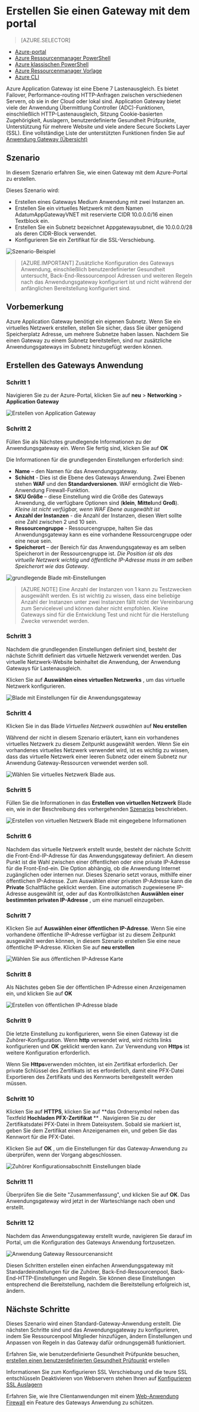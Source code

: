 <properties
   pageTitle="Erstellen Sie einen Gateway mit dem Portal | Microsoft Azure"
   description="Erfahren Sie, wie ein Gateway mit dem Portal erstellen"
   services="application-gateway"
   documentationCenter="na"
   authors="georgewallace"
   manager="carmonm"
   editor=""
   tags="azure-resource-manager"
/>
<tags  
   ms.service="application-gateway"
   ms.devlang="na"
   ms.topic="article"
   ms.tgt_pltfrm="na"
   ms.workload="infrastructure-services"
   ms.date="10/25/2016"
   ms.author="gwallace" />

# <a name="create-an-application-gateway-by-using-the-portal"></a>Erstellen Sie einen Gateway mit dem portal

> [AZURE.SELECTOR]
- [Azure-portal](application-gateway-create-gateway-portal.md)
- [Azure Ressourcenmanager PowerShell](application-gateway-create-gateway-arm.md)
- [Azure klassischen PowerShell](application-gateway-create-gateway.md)
- [Azure Ressourcenmanager Vorlage](application-gateway-create-gateway-arm-template.md)
- [Azure CLI](application-gateway-create-gateway-cli.md)

Azure Application Gateway ist eine Ebene 7 Lastenausgleich. Es bietet Failover, Performance-routing HTTP-Anfragen zwischen verschiedenen Servern, ob sie in der Cloud oder lokal sind. Application Gateway bietet viele der Anwendung Übermittlung Controller (ADC)-Funktionen, einschließlich HTTP-Lastenausgleich, Sitzung Cookie-basierten Zugehörigkeit, Auslagern, benutzerdefinierte Gesundheit Prüfpunkte, Unterstützung für mehrere Website und viele andere Secure Sockets Layer (SSL). Eine vollständige Liste der unterstützten Funktionen finden Sie auf [Anwendung Gateway (Übersicht)](application-gateway-introduction.md)

## <a name="scenario"></a>Szenario

In diesem Szenario erfahren Sie, wie einen Gateway mit dem Azure-Portal zu erstellen.

Dieses Szenario wird:

- Erstellen eines Gateways Medium Anwendung mit zwei Instanzen an.
- Erstellen Sie ein virtuelles Netzwerk mit dem Namen AdatumAppGatewayVNET mit reservierte CIDR 10.0.0.0/16 einen Textblock ein.
- Erstellen Sie ein Subnetz bezeichnet Appgatewaysubnet, die 10.0.0.0/28 als deren CIDR-Block verwendet.
- Konfigurieren Sie ein Zertifikat für die SSL-Verschiebung.

![Szenario-Beispiel][scenario]

>[AZURE.IMPORTANT] Zusätzliche Konfiguration des Gateways Anwendung, einschließlich benutzerdefinierter Gesundheit untersucht, Back-End-Ressourcenpool Adressen und weiteren Regeln nach das Anwendungsgateway konfiguriert ist und nicht während der anfänglichen Bereitstellung konfiguriert sind.

## <a name="before-you-begin"></a>Vorbemerkung

Azure Application Gateway benötigt ein eigenen Subnetz. Wenn Sie ein virtuelles Netzwerk erstellen, stellen Sie sicher, dass Sie über genügend Speicherplatz Adresse, um mehrere Subnetze haben lassen. Nachdem Sie einen Gateway zu einem Subnetz bereitstellen, sind nur zusätzliche Anwendungsgateways im Subnetz hinzugefügt werden können.

## <a name="create-the-application-gateway"></a>Erstellen des Gateways Anwendung

### <a name="step-1"></a>Schritt 1

Navigieren Sie zu der Azure-Portal, klicken Sie auf **neu** > **Networking** > **Application Gateway**

![Erstellen von Application Gateway][1]

### <a name="step-2"></a>Schritt 2

Füllen Sie als Nächstes grundlegende Informationen zu der Anwendungsgateway ein. Wenn Sie fertig sind, klicken Sie auf **OK**

Die Informationen für die grundlegenden Einstellungen erforderlich sind:

- **Name** – den Namen für das Anwendungsgateway.
- **Schicht** - Dies ist die Ebene des Gateways Anwendung. Zwei Ebenen stehen **WAF** und den **Standardversionen**. WAF ermöglicht die Web-Anwendung Firewall-Funktion.
- **SKU Größe** – diese Einstellung wird die Größe des Gateways Anwendung, die verfügbare Optionen sind (**klein**, **Mittel**und **Groß**). *Kleine ist nicht verfügbar, wenn WAF Ebene ausgewählt ist*
- **Anzahl der Instanzen** - die Anzahl der Instanzen, diesen Wert sollte eine Zahl zwischen 2 und 10 sein.
- **Ressourcengruppe** - Ressourcengruppe, halten Sie das Anwendungsgateway kann es eine vorhandene Ressourcengruppe oder eine neue sein.
- **Speicherort** – der Bereich für das Anwendungsgateway es am selben Speicherort in der Ressourcengruppe ist. *Die Position ist als das virtuelle Netzwerk wichtig und öffentliche IP-Adresse muss in am selben Speicherort wie das Gateway*.

![grundlegende Blade mit-Einstellungen][2]

>[AZURE.NOTE] Eine Anzahl der Instanzen von 1 kann zu Testzwecken ausgewählt werden. Es ist wichtig zu wissen, dass eine beliebige Anzahl der Instanzen unter zwei Instanzen fällt nicht der Vereinbarung zum Servicelevel und können daher nicht empfohlen. Kleine Gateways sind für die Entwicklung Test und nicht für die Herstellung Zwecke verwendet werden.

### <a name="step-3"></a>Schritt 3

Nachdem die grundlegenden Einstellungen definiert sind, besteht der nächste Schritt definiert das virtuelle Netzwerk verwendet werden. Das virtuelle Netzwerk-Website beinhaltet die Anwendung, der Anwendung Gateways für Lastenausgleich.

Klicken Sie auf **Auswählen eines virtuellen Netzwerks** , um das virtuelle Netzwerk konfigurieren.

![Blade mit Einstellungen für die Anwendungsgateway][3]

### <a name="step-4"></a>Schritt 4

Klicken Sie in das Blade *Virtuelles Netzwerk auswählen* auf **Neu erstellen**

Während der nicht in diesem Szenario erläutert, kann ein vorhandenes virtuelles Netzwerk zu diesem Zeitpunkt ausgewählt werden.  Wenn Sie ein vorhandenes virtuelles Netzwerk verwendet wird, ist es wichtig zu wissen, dass das virtuelle Netzwerk einer leeren Subnetz oder einem Subnetz nur Anwendung Gateway-Ressourcen verwendet werden soll.

![Wählen Sie virtuelles Netzwerk Blade aus.][4]

### <a name="step-5"></a>Schritt 5

Füllen Sie die Informationen in das **Erstellen von virtuellen Netzwerk** Blade ein, wie in der Beschreibung des vorhergehenden [Szenarios](#scenario) beschrieben.

![Erstellen von virtuellen Netzwerk Blade mit eingegebene Informationen][5]

### <a name="step-6"></a>Schritt 6

Nachdem das virtuelle Netzwerk erstellt wurde, besteht der nächste Schritt die Front-End-IP-Adresse für das Anwendungsgateway definiert. An diesem Punkt ist die Wahl zwischen einer öffentlichen oder eine private IP-Adresse für die Front-End-ein. Die Option abhängig, ob die Anwendung Internet zugänglichen oder internen nur. Dieses Szenario setzt voraus, mithilfe einer öffentlichen IP-Adresse. Zum Auswählen einer privaten IP-Adresse kann die **Private** Schaltfläche geklickt werden. Eine automatisch zugewiesene IP-Adresse ausgewählt ist, oder auf das Kontrollkästchen **Auswählen einer bestimmten privaten IP-Adresse** , um eine manuell einzugeben.

### <a name="step-7"></a>Schritt 7

Klicken Sie auf **Auswählen einer öffentlichen IP-Adresse**. Wenn Sie eine vorhandene öffentliche IP-Adresse verfügbar ist zu diesem Zeitpunkt ausgewählt werden können, in diesem Szenario erstellen Sie eine neue öffentliche IP-Adresse. Klicken Sie auf **neu erstellen**

![Wählen Sie aus öffentlichen IP-Adresse Karte][6]

### <a name="step-8"></a>Schritt 8

Als Nächstes geben Sie der öffentlichen IP-Adresse einen Anzeigenamen ein, und klicken Sie auf **OK**

![Erstellen von öffentlichen IP-Adresse blade][7]

### <a name="step-9"></a>Schritt 9

Die letzte Einstellung zu konfigurieren, wenn Sie einen Gateway ist die Zuhörer-Konfiguration.  Wenn **http** verwendet wird, wird nichts links konfigurieren und **OK** geklickt werden kann. Zur Verwendung von **Https** ist weitere Konfiguration erforderlich.

Wenn Sie **Https**verwenden möchten, ist ein Zertifikat erforderlich. Der private Schlüssel des Zertifikats ist es erforderlich, damit eine PFX-Datei Exportieren des Zertifikats und des Kennworts bereitgestellt werden müssen.

### <a name="step-10"></a>Schritt 10

Klicken Sie auf **HTTPS**, klicken Sie auf **das Ordnersymbol neben das Textfeld **Hochladen PFX-Zertifikat** ** .
Navigieren Sie zu der Zertifikatsdatei PFX-Datei in Ihrem Dateisystem. Sobald sie markiert ist, geben Sie dem Zertifikat einen Anzeigenamen ein, und geben Sie das Kennwort für die PFX-Datei.

Klicken Sie auf **OK** , um die Einstellungen für das Gateway-Anwendung zu überprüfen, wenn der Vorgang abgeschlossen.

![Zuhörer Konfigurationsabschnitt Einstellungen blade][9]

### <a name="step-11"></a>Schritt 11

Überprüfen Sie die Seite "Zusammenfassung", und klicken Sie auf **OK**.  Das Anwendungsgateway wird jetzt in der Warteschlange nach oben und erstellt.

### <a name="step-12"></a>Schritt 12

Nachdem das Anwendungsgateway erstellt wurde, navigieren Sie darauf im Portal, um die Konfiguration des Gateways Anwendung fortzusetzen.

![Anwendung Gateway Ressourcenansicht][10]

Diesen Schritten erstellen einen einfachen Anwendungsgateway mit Standardeinstellungen für die Zuhörer, Back-End-Ressourcenpool, Back-End-HTTP-Einstellungen und Regeln. Sie können diese Einstellungen entsprechend die Bereitstellung, nachdem die Bereitstellung erfolgreich ist, ändern.

## <a name="next-steps"></a>Nächste Schritte

Dieses Szenario wird einen Standard-Gateway-Anwendung erstellt. Die nächsten Schritte sind und das Anwendungsgateway zu konfigurieren, indem Sie Ressourcenpool Mitglieder hinzufügen, ändern Einstellungen und Anpassen von Regeln in das Gateway dafür ordnungsgemäß funktioniert.

Erfahren Sie, wie benutzerdefinierte Gesundheit Prüfpunkte besuchen, [erstellen einen benutzerdefinierten Gesundheit Prüfpunkt](application-gateway-create-probe-portal.md) erstellen

Informationen Sie zum Konfigurieren SSL Verschiebung und die teure SSL entschlüsseln Deaktivieren von Webservern stehen Ihnen auf [Konfigurieren SSL Auslagern](application-gateway-ssl-portal.md)

Erfahren Sie, wie Ihre Clientanwendungen mit einem [Web-Anwendung Firewall](application-gateway-webapplicationfirewall-overview.md) ein Feature des Gateways Anwendung zu schützen.

<!--Image references-->
[1]: ./media/application-gateway-create-gateway-portal/figure1.png
[2]: ./media/application-gateway-create-gateway-portal/figure2.png
[3]: ./media/application-gateway-create-gateway-portal/figure3.png
[4]: ./media/application-gateway-create-gateway-portal/figure4.png
[5]: ./media/application-gateway-create-gateway-portal/figure5.png
[6]: ./media/application-gateway-create-gateway-portal/figure6.png
[7]: ./media/application-gateway-create-gateway-portal/figure7.png
[8]: ./media/application-gateway-create-gateway-portal/figure8.png
[9]: ./media/application-gateway-create-gateway-portal/figure9.png
[10]: ./media/application-gateway-create-gateway-portal/figure10.png
[scenario]: ./media/application-gateway-create-gateway-portal/scenario.png
